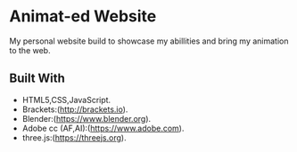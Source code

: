 # Animat-ed Website

My personal website build to showcase my abillities and bring my animation to the web. 

## Built With

* HTML5,CSS,JavaScript.
* Brackets:(http://brackets.io).
* Blender:(https://www.blender.org).
* Adobe cc (AF,AI):(https://www.adobe.com).
* three.js:(https://threejs.org).
